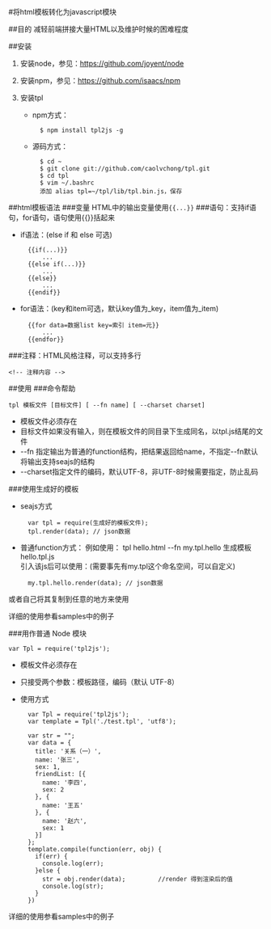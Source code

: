 #将html模板转化为javascript模块

##目的
减轻前端拼接大量HTML以及维护时候的困难程度

##安装
1. 安装node，参见：https://github.com/joyent/node

2. 安装npm，参见：https://github.com/isaacs/npm

3. 安装tpl
    * npm方式：

            $ npm install tpl2js -g

    * 源码方式：

            $ cd ~
            $ git clone git://github.com/caolvchong/tpl.git
            $ cd tpl
            $ vim ~/.bashrc
            添加 alias tpl=~/tpl/lib/tpl.bin.js，保存
    
##html模板语法
###变量
HTML中的输出变量使用`{{...}}`
###语句：支持if语句，for语句，语句使用{{}}括起来
* if语法：(else if 和 else 可选)

        {{if(...)}}
            ...
        {{else if(...)}}
            ...
        {{else}}
            ...
        {{endif}}

* for语法：(key和item可选，默认key值为_key，item值为_item)

        {{for data=数据list key=索引 item=元}}
            ...
        {{endfor}}

###注释：HTML风格注释，可以支持多行

    <!-- 注释内容 -->
     
##使用
###命令帮助

    tpl 模板文件 [目标文件] [ --fn name] [ --charset charset]  

* 模板文件必须存在
* 目标文件如果没有输入，则在模板文件的同目录下生成同名，以tpl.js结尾的文件
* --fn 指定输出为普通的function结构，把结果返回给name，不指定--fn默认将输出支持seajs的结构
* --charset指定文件的编码，默认UTF-8，非UTF-8时候需要指定，防止乱码

###使用生成好的模板
* seajs方式

        var tpl = require(生成好的模板文件);
        tpl.render(data); // json数据

* 普通function方式：
例如使用： tpl hello.html --fn my.tpl.hello 生成模板hello.tpl.js  
引入该js后可以使用：(需要事先有my.tpl这个命名空间，可以自定义)  

        my.tpl.hello.render(data); // json数据

或者自己将其复制到任意的地方来使用

详细的使用参看samples中的例子


###用作普通 Node 模块

    var Tpl = require('tpl2js'); 

* 模板文件必须存在
* 只接受两个参数：模板路径，编码（默认 UTF-8）

* 使用方式

        var Tpl = require('tpl2js'); 
        var template = Tpl('./test.tpl', 'utf8');       

        var str = "";
        var data = {
          title: '关系（一）',
          name: '张三',
          sex: 1,
          friendList: [{
            name: '李四',
            sex: 2
          }, {
            name: '王五'
          }, {
            name: '赵六',
            sex: 1
          }]
        };
        template.compile(function(err, obj) {
          if(err) {
            console.log(err);
          }else {
            str = obj.render(data);         //render 得到渲染后的值
            console.log(str);
          }
        })



详细的使用参看samples中的例子








